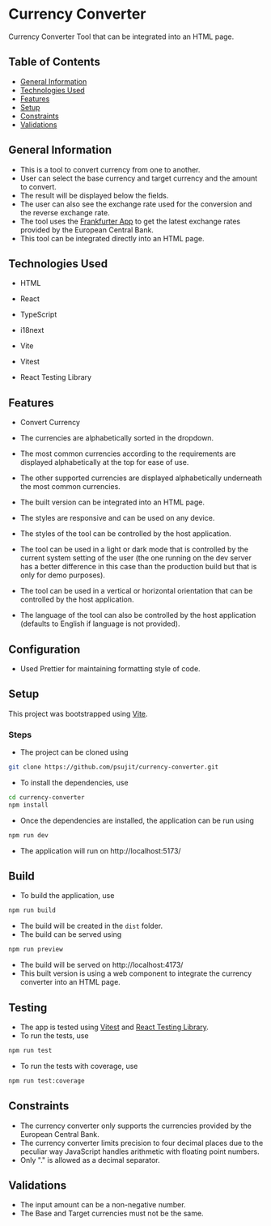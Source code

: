 # Currency Converter
Currency Converter Tool that can be integrated into an HTML page.

## Table of Contents
- [General Information](#general-information)
- [Technologies Used](#technologies-used)
- [Features](#features)
- [Setup](#setup)
- [Constraints](#constraints)
- [Validations](#validations)

## General Information
- This is a tool to convert currency from one to another.
- User can select the base currency and target currency and the amount to convert.
- The result will be displayed below the fields.
- The user can also see the exchange rate used for the conversion and the reverse exchange rate.
- The tool uses the [Frankfurter App](https://www.frankfurter.app/) to get the latest exchange rates provided by the European Central Bank.
- This tool can be integrated directly into an HTML page.

## Technologies Used

- HTML

- React

- TypeScript

- i18next

- Vite

- Vitest

- React Testing Library


## Features

- Convert Currency

- The currencies are alphabetically sorted in the dropdown.

- The most common currencies according to the requirements are displayed alphabetically at the top for ease of use.

- The other supported currencies are displayed alphabetically underneath the most common currencies.

- The built version can be integrated into an HTML page.

- The styles are responsive and can be used on any device.

- The styles of the tool can be controlled by the host application.

- The tool can be used in a light or dark mode that is controlled by the current system setting of the user (the one running on the dev server has a better difference in this case than the production build but that is only for demo purposes).

- The tool can be used in a vertical or horizontal orientation that can be controlled by the host application.

- The language of the tool can also be controlled by the host application (defaults to English if language is not provided).

## Configuration
- Used Prettier for maintaining formatting style of code.


## Setup
This project was bootstrapped using [Vite](https://vitejs.dev/).

### Steps
- The project can be cloned using
```sh
git clone https://github.com/psujit/currency-converter.git
```

- To install the dependencies, use
```sh
cd currency-converter
npm install
```

- Once the dependencies are installed, the application can be run using
```sh
npm run dev
```
- The application will run on http://localhost:5173/

## Build
- To build the application, use
```sh
npm run build
```
- The build will be created in the `dist` folder.
- The build can be served using
```sh
npm run preview
```
- The build will be served on http://localhost:4173/
- This built version is using a web component to integrate the currency converter into an HTML page.


## Testing
- The app is tested using [Vitest](https://vitest.dev/) and [React Testing Library](https://testing-library.com/docs/react-testing-library/intro/).
- To run the tests, use
```sh
npm run test
```
- To run the tests with coverage, use
```sh
npm run test:coverage 
```

## Constraints

- The currency converter only supports the currencies provided by the European Central Bank.
- The currency converter limits precision to four decimal places due to the peculiar way JavaScript handles arithmetic with floating point numbers.
- Only "." is allowed as a decimal separator.

## Validations

- The input amount can be a non-negative number.
- The Base and Target currencies must not be the same.